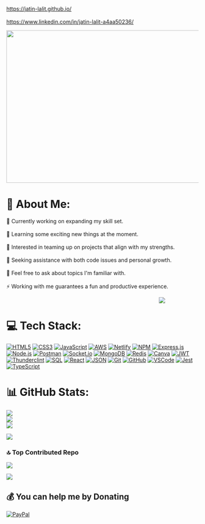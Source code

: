 https://jatin-lalit.github.io/<br><br>
https://www.linkedin.com/in/jatin-lalit-a4aa50236/

<img style="width:900px; height:400px;" src="https://media.giphy.com/media/j0PSvAi9IIQZHvVQTl/giphy.gif"/>



# 💫 About Me:
🔭 Currently working on expanding my skill set.<br><br>🌱 Learning some exciting new things at the moment.<br><br>👯 Interested in teaming up on projects that align with my strengths.<br><br>🤝 Seeking assistance with both code issues and personal growth.<br><br>💬 Feel free to ask about topics I'm familiar with.<br><br>⚡ Working with me guarantees a fun and productive experience.


<img style="margin-left:400px;" src="https://i.pinimg.com/originals/e4/26/70/e426702edf874b181aced1e2fa5c6cde.gif"/>



# 💻 Tech Stack:
[![HTML5](https://img.shields.io/badge/HTML5-%23E34F26.svg?style=for-the-badge&logo=html5&logoColor=white)](https://html.spec.whatwg.org/multipage/)
[![CSS3](https://img.shields.io/badge/CSS3-%231572B6.svg?style=for-the-badge&logo=css3&logoColor=white)](https://www.w3.org/Style/CSS/)
[![JavaScript](https://img.shields.io/badge/JavaScript-%23323330.svg?style=for-the-badge&logo=javascript&logoColor=%23F7DF1E)](https://www.javascript.com/)
[![AWS](https://img.shields.io/badge/AWS-%23FF9900.svg?style=for-the-badge&logo=amazon-aws&logoColor=white)](https://aws.amazon.com/)
[![Netlify](https://img.shields.io/badge/Netlify-%23000000.svg?style=for-the-badge&logo=netlify&logoColor=#00C7B7)](https://www.netlify.com/)
[![NPM](https://img.shields.io/badge/NPM-%23000000.svg?style=for-the-badge&logo=npm&logoColor=white)](https://www.npmjs.com/)
[![Express.js](https://img.shields.io/badge/Express.js-%23404d59.svg?style=for-the-badge&logo=express&logoColor=%2361DAFB)](https://expressjs.com/)
[![Node.js](https://img.shields.io/badge/Node.js-6DA55F?style=for-the-badge&logo=node.js&logoColor=white)](https://nodejs.org/)
[![Postman](https://img.shields.io/badge/Postman-FF6C37?style=for-the-badge&logo=postman&logoColor=white)](https://www.postman.com/)
[![Socket.io](https://img.shields.io/badge/Socket.io-black?style=for-the-badge&logo=socket.io&badgeColor=010101)](https://socket.io/)
[![MongoDB](https://img.shields.io/badge/MongoDB-%234ea94b.svg?style=for-the-badge&logo=mongodb&logoColor=white)](https://www.mongodb.com/)
[![Redis](https://img.shields.io/badge/Redis-%23DD0031.svg?style=for-the-badge&logo=redis&logoColor=white)](https://redis.io/)
[![Canva](https://img.shields.io/badge/Canva-%2300C4CC.svg?style=for-the-badge&logo=Canva&logoColor=white)](https://www.canva.com/)
[![JWT](https://img.shields.io/badge/JWT-black?style=for-the-badge&logo=JSON%20web%20tokens)](https://jwt.io/)
[![Thunderclint](https://img.shields.io/badge/Thunderclint-%23000000.svg?style=for-the-badge&logo=thunderclint&logoColor=#AC7CFF)](https://thunderclint.dev/)
[![SQL](https://img.shields.io/badge/SQL-%2300f.svg?style=for-the-badge&logo=sqlite&logoColor=white)](https://www.sqlite.org/)
[![React](https://img.shields.io/badge/React-%2361DAFB.svg?style=for-the-badge&logo=react&logoColor=white)](https://reactjs.org/)
[![JSON](https://img.shields.io/badge/JSON-000000.svg?style=for-the-badge&logo=json&logoColor=white)](https://www.json.org/)
[![Git](https://img.shields.io/badge/Git-%23F05032.svg?style=for-the-badge&logo=git&logoColor=white)](https://git-scm.com/)
[![GitHub](https://img.shields.io/badge/GitHub-%23181717.svg?style=for-the-badge&logo=github&logoColor=white)](https://github.com/)
[![VSCode](https://img.shields.io/badge/VSCode-%23007ACC.svg?style=for-the-badge&logo=visual-studio-code&logoColor=white)](https://code.visualstudio.com/)
[![Jest](https://img.shields.io/badge/Jest-C21325?style=for-the-badge&logo=jest&logoColor=white)](https://jestjs.io/)
[![TypeScript](https://img.shields.io/badge/TypeScript-%233178C6.svg?style=for-the-badge&logo=typescript&logoColor=white)](https://www.typescriptlang.org/)

# 📊 GitHub Stats:
![](https://github-readme-stats.vercel.app/api?username=Jatin-lalit&theme=dark&hide_border=false&include_all_commits=false&count_private=false)<br/>
![](https://github-readme-streak-stats.herokuapp.com/?user=Jatin-lalit&theme=dark&hide_border=false)<br/>
![](https://github-readme-stats.vercel.app/api/top-langs/?username=Jatin-lalit&theme=dark&hide_border=false&include_all_commits=false&count_private=false&layout=compact)


![](https://quotes-github-readme.vercel.app/api?type=horizontal&theme=gruvbox)

### 🔝 Top Contributed Repo
![](https://github-contributor-stats.vercel.app/api?username=Jatin-lalit&limit=5&theme=dracula&combine_all_yearly_contributions=true)



 <image src="https://imagetolink.com/ib/5IbdH3Gq38.png"/>

  ## 💰 You can help me by Donating
  [![PayPal](https://img.shields.io/badge/PayPal-00457C?style=for-the-badge&logo=paypal&logoColor=white)](https://paypal.me/jatinlalit0) 

  
<!-- Proudly created with GPRM ( https://gprm.itsvg.in ) -->
